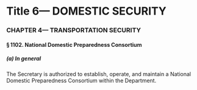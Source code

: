 
# Title 6— DOMESTIC SECURITY
### CHAPTER 4— TRANSPORTATION SECURITY
#### § 1102. National Domestic Preparedness Consortium
##### (a) In general

The Secretary is authorized to establish, operate, and maintain a National Domestic Preparedness Consortium within the Department.
